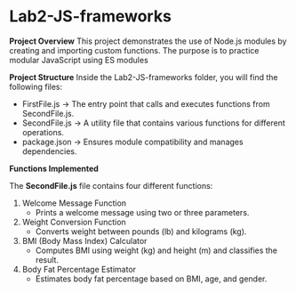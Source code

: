 # Lab2-JS-frameworks

**Project Overview**
This project demonstrates the use of Node.js modules by creating and importing custom functions. The purpose is to practice modular JavaScript using ES modules

**Project Structure**
Inside the Lab2-JS-frameworks folder, you will find the following files:
  * FirstFile.js → The entry point that calls and executes functions from SecondFile.js.
  * SecondFile.js → A utility file that contains various functions for different operations.
  * package.json → Ensures module compatibility and manages dependencies.

**Functions Implemented**

The **SecondFile.js** file contains four different functions:

  1. Welcome Message Function
     * Prints a welcome message using two or three parameters.
  3. Weight Conversion Function
     * Converts weight between pounds (lb) and kilograms (kg).
  4. BMI (Body Mass Index) Calculator
     * Computes BMI using weight (kg) and height (m) and classifies the result.
  6. Body Fat Percentage Estimator
     * Estimates body fat percentage based on BMI, age, and gender.



